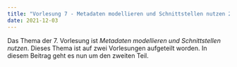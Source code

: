 ```yaml
---
title: "Vorlesung 7 - Metadaten modellieren und Schnittstellen nutzen 2/2"
date: 2021-12-03
---
```


Das Thema der 7. Vorlesung ist *Metadaten modellieren und Schnittstellen nutzen*. Dieses Thema ist auf zwei Vorlesungen aufgeteilt worden. In diesem Beitrag geht es nun um den zweiten Teil.


